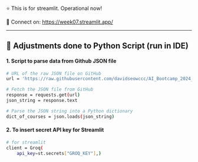 ⭐ This is for streamlit. Operational now!

💼 Connect on: https://week07.streamlit.app/ 

---

## 🔬 Adjustments done to Python Script (run in IDE)

#### 1. Script to parse data from Github JSON file 
```bash
# URL of the raw JSON file on GitHub
url = 'https://raw.githubusercontent.com/davidseowccc/AI_Bootcamp_2024_DS/main/week-07-david/data/courses-full.json'

# Fetch the JSON file from GitHub
response = requests.get(url)
json_string = response.text

# Parse the JSON string into a Python dictionary
dict_of_courses = json.loads(json_string)
```
#### 2. To insert secret API key for Streamlit
```bash
# for streamlit
client = Groq(
    api_key=st.secrets["GROQ_KEY"],)
```

